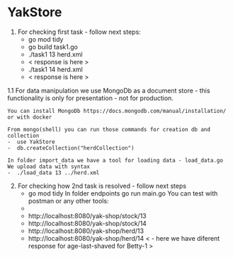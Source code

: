# YakStore
1. For checking first task - follow next steps:
    -  go mod tidy
    -  go build task1.go
    -  ./task1 13 herd.xml
    -  < response is here >
    -  ./task1 14 herd.xml
    -  < response is here >
   
1.1 For data manipulation we use MongoDb as a document store - this functionality is only for presentation - not for production.

    You can install MongoDb https://docs.mongodb.com/manual/installation/ or with docker 
    
    From mongo(shell) you can run those commands for creation db and collection
    -  use YakStore 
    -  db.createCollection("herdCollection")
   
    In folder import_data we have a tool for loading data - load_data.go
    We upload data with syntax
    -  ./load_data 13 ../herd.xml

2. For checking how 2nd task is resolved - follow next steps
   -  go mod tidy
   In folder endpoints 
      go run main.go
   You can test with postman or any other tools: 
   - 
   - http://localhost:8080/yak-shop/stock/13
   - http://localhost:8080/yak-shop/stock/14
   - http://localhost:8080/yak-shop/herd/13
   - http://localhost:8080/yak-shop/herd/14
     < - here we have diferent response for age-last-shaved for Betty-1 >

